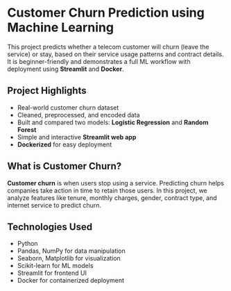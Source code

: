 # Customer Churn Prediction using Machine Learning

This project predicts whether a telecom customer will churn (leave the service) or stay, based on their service usage patterns and contract details. It is beginner-friendly and demonstrates a full ML workflow with deployment using **Streamlit** and **Docker**.

## Project Highlights

- Real-world customer churn dataset
- Cleaned, preprocessed, and encoded data
- Built and compared two models: **Logistic Regression** and **Random Forest**
- Simple and interactive **Streamlit web app**
- **Dockerized** for easy deployment

## What is Customer Churn?

**Customer churn** is when users stop using a service. Predicting churn helps companies take action in time to retain those users. In this project, we analyze features like tenure, monthly charges, gender, contract type, and internet service to predict churn.

## Technologies Used

- Python 
- Pandas, NumPy for data manipulation
- Seaborn, Matplotlib for visualization
- Scikit-learn for ML models
- Streamlit for frontend UI
- Docker for containerized deployment

